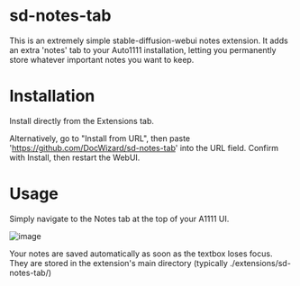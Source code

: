 # sd-notes-tab
This is an extremely simple stable-diffusion-webui notes extension. It adds an extra 'notes' tab to your Auto1111 installation, letting you permanently store whatever important notes you want to keep.

# Installation

Install directly from the Extensions tab.

Alternatively, go to "Install from URL", then paste 'https://github.com/DocWizard/sd-notes-tab' into the URL field. Confirm with Install, then restart the WebUI.

# Usage

Simply navigate to the Notes tab at the top of your A1111 UI.

![image](https://i.postimg.cc/kgfhSSRg/overview.png)

Your notes are saved automatically as soon as the textbox loses focus. They are stored in the extension's main directory (typically ./extensions/sd-notes-tab/)

